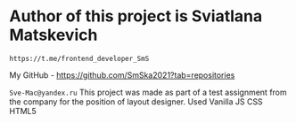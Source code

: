 # Author of this project is Sviatlana Matskevich

`` https://t.me/frontend_developer_SmS ``

 My GitHub - <https://github.com/SmSka2021?tab=repositories>

 ``Sve-Mac@yandex.ru``
 This project was made as part of a test assignment from the company for the position of layout designer. Used Vanilla JS CSS HTML5
